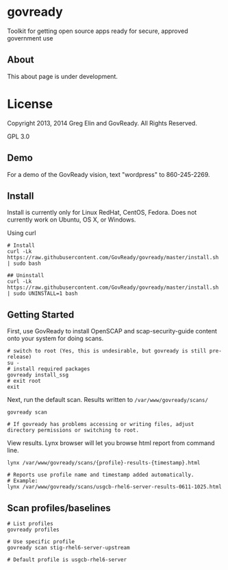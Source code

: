 govready
========

Toolkit for getting open source apps ready for secure, approved government use

## About 
This about page is under development.

# License
Copyright 2013, 2014 Greg Elin and GovReady. All Rights Reserved.

GPL 3.0

## Demo

For a demo of the GovReady vision, text "wordpress" to 860-245-2269.

## Install

Install is currently only for Linux RedHat, CentOS, Fedora. Does not currently work on Ubuntu, OS X, or Windows. 

Using curl
```
# Install
curl -Lk https://raw.githubusercontent.com/GovReady/govready/master/install.sh | sudo bash

## Uninstall
curl -Lk https://raw.githubusercontent.com/GovReady/govready/master/install.sh | sudo UNINSTALL=1 bash

```

## Getting Started
First, use GovReady to install OpenSCAP and scap-security-guide content onto your system for doing scans.

```
# switch to root (Yes, this is undesirable, but govready is still pre-release)
su -
# install required packages
govready install_ssg
# exit root
exit
```

Next, run the default scan. Results written to `/var/www/govready/scans/`

```
govready scan

# If govready has problems accessing or writing files, adjust directory permissions or switching to root.
```

View results. Lynx browser will let you browse html report from command line.
```
lynx /var/www/govready/scans/{profile}-results-{timestamp}.html

# Reports use profile name and timestamp added automatically. 
# Example:
lynx /var/www/govready/scans/usgcb-rhel6-server-results-0611-1025.html

```

## Scan profiles/baselines
```
# List profiles
govready profiles

# Use specific profile
govready scan stig-rhel6-server-upstream

# Default profile is usgcb-rhel6-server

```

